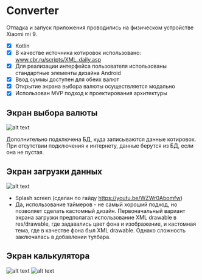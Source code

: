 # Converter

Отладка и запуск приложения проводились на физическом устройстве Xiaomi mi 9.

- [X] Kotlin
- [X] В качестве источника котировок использовано: www.cbr.ru/scripts/XML_daily.asp
- [X] Для реализации интерфейса пользователя использованы стандартные элементы дизайна Android
- [X] Ввод суммы доступен для обеих валют
- [X] Открытие экрана выбора валюты осуществляется модально
- [X] Использован MVP подход к проектирования архитектуры

## Экран выбора валюты
 
![alt text](screenshots/recycler.jpg "")

Дополнительно подключена БД, куда записываются данные котировок. При отсутствии подключения к интернету, данные берутся из БД, если она не пустая.

## Экран загрузки данных

![alt text](screenshots/splashScreen.jpg "")

- Splash screen (сделан по гайду https://youtu.be/WZWr0Abomfw)
- Да, использование таймеров - не самый хороший подход, но позволяет сделать кастомный дизайн. Первоначальный вариант экрана загрузки предполагал использование XML drawable в res/drawable, где задавались цвет фона и изображение, и кастомная тема, где в качестве фона был XML drawable. Однако сложность заключалась в добавлении тулбара. 

 ## Экран калькулятора
 
 ![alt text](screenshots/converter1.jpg "")
 ![alt text](screenshots/converter.jpg "")
